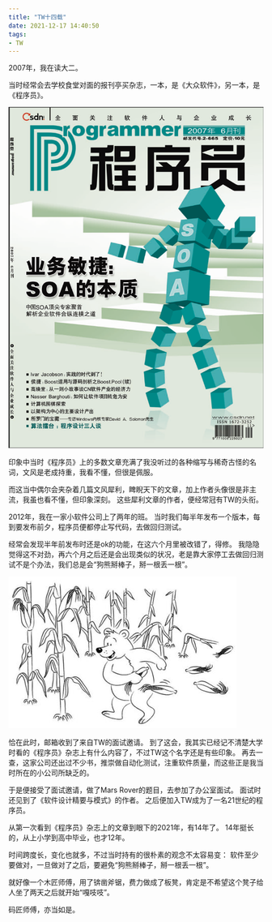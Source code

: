 ```yaml
---
title: "TW十四载"
date: 2021-12-17 14:40:50
tags:
- TW
---
```


2007年，我在读大二。

当时经常会去学校食堂对面的报刊亭买杂志，一本，是《大众软件》，另一本，是《程序员》。

<img src="/images/14years/cxy-2007-06.png"/>

印象中当时《程序员》上的多数文章充满了我没听过的各种缩写与稀奇古怪的名词，文风是老成持重，我看不懂，但很是佩服。

而这当中偶尔会夹杂着几篇文风犀利，睥睨天下的文章，加上作者头像很是非主流，我虽也看不懂，但印象深刻。
这些犀利文章的作者，便经常冠有TW的头衔。

2012年，我在一家小软件公司上了两年的班。
当时我们每半年发布一个版本，每到要发布前夕，程序员便都停止写代码，去做回归测试。

经常会发现半年前发布时还是ok的功能，在这六个月里被改错了，得修。
我隐隐觉得这不对劲，再六个月之后还是会出现类似的状况，老是靠大家停工去做回归测试不是个办法，我们总是会“狗熊掰棒子，掰一根丢一根”。

<img src="/images/14years/gxbbz.png"/>

恰在此时，邮箱收到了来自TW的面试邀请。
到了这会，我其实已经记不清楚大学时看的《程序员》杂志上有什么内容了，不过TW这个名字还是有些印象。
再去一查，这家公司还出过不少书，推崇做自动化测试，注重软件质量，而这些正是我当时所在的小公司所缺乏的。

于是便接受了面试邀请，做了Mars Rover的题目，去参加了办公室面试。
面试时还见到了《软件设计精要与模式》的作者。
之后便加入TW成为了一名21世纪的程序员。

从第一次看到《程序员》杂志上的文章到眼下的2021年，有14年了。
14年挺长的，从上小学到高中毕业，也才12年。

时间跨度长，变化也就多，不过当时持有的很朴素的观念不太容易变：
软件至少要做对，一旦做对了之后，要避免“狗熊掰棒子，掰一根丢一根”。

就好像一个木匠师傅，用了锛凿斧锯，费力做成了板凳，肯定是不希望这个凳子给人坐了两天之后就开始“嘎吱吱”。

码匠师傅，亦当如是。